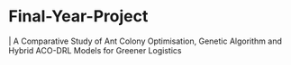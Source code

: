 # Final-Year-Project
| A Comparative Study of Ant Colony Optimisation, Genetic Algorithm and Hybrid ACO-DRL Models for Greener Logistics 

